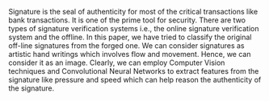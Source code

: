 Signature is the seal of authenticity for most of the critical transactions like bank transactions. It is one of the prime tool for security. There are two types of signature verification systems i.e., the online signature verification system and the offline. In this paper, we have tried to classify the original off-line signatures from the forged one. We can consider signatures as artistic hand writings which involves flow and movement. Hence, we can consider it as an image. Clearly, we can employ Computer Vision techniques and Convolutional Neural Networks to extract features from the signature like pressure and speed which can help reason the authenticity of the signature.